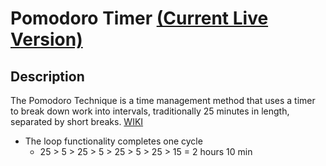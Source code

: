 # Pomodoro Timer [(Current Live Version)](https://awexli.github.io/pomodoro/)  
## Description  
The Pomodoro Technique is a time management method that uses a timer to break down work into intervals, traditionally 25 minutes in length, separated by short breaks. [WIKI](https://en.wikipedia.org/wiki/Pomodoro_Technique)  
- The loop functionality completes one cycle  
    - 25 > 5 > 25 > 5 > 25 > 5 > 25 > 15 = 2 hours 10 min
